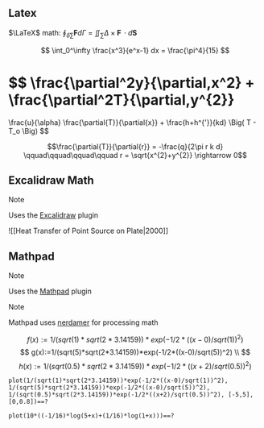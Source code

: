 ## Latex

$\LaTeX$ math: $\oint_{\delta \sum} \textbf{F} d\Gamma$ = $\iint_{\sum} \Delta \times \textbf{F} \, \cdot d\textbf{S}$

$$
\int_0^\infty \frac{x^3}{e^x-1} dx = \frac{\pi^4}{15} 
$$


$$
\frac{\partial^2y}{\partial\,x^2} + \frac{\partial^2T}{\partial\,y^{2}}
=
\frac{u}{\alpha} \frac{\partial{T}}{\partial{x}} + \frac{h+h^{'}}{kd} \Big( T - T_o \Big)
$$

$$\frac{\partial{T}}{\partial{r}} = -\frac{q}{2\pi r k d} \qquad\qquad\qquad\qquad r = \sqrt{x^{2}+y^{2}} \rightarrow 0$$

## Excalidraw Math

>[!note]
>Uses the [Excalidraw](https://github.com/zsviczian/obsidian-excalidraw-plugin) plugin


![[Heat Transfer of Point Source on Plate|2000]]

## Mathpad

>[!note]
>Uses the [Mathpad](https://github.com/Canna71/obsidian-mathpad) plugin

> [!note]
> Mathpad uses [nerdamer](https://nerdamer.com/documentation.html) for processing math
>


$$
f(x):=1/(sqrt(1)*sqrt(2*3.14159))*exp(-1/2*((x-0)/sqrt(1))^2)
$$
$$
g(x):=1/(sqrt(5)*sqrt(2*3.14159))*exp(-1/2*((x-0)/sqrt(5))^2) \\
$$
$$
h(x):=1/(sqrt(0.5)*sqrt(2*3.14159))*exp(-1/2*((x+2)/sqrt(0.5))^2)
$$

```mathpad
plot(1/(sqrt(1)*sqrt(2*3.14159))*exp(-1/2*((x-0)/sqrt(1))^2), 1/(sqrt(5)*sqrt(2*3.14159))*exp(-1/2*((x-0)/sqrt(5))^2), 1/(sqrt(0.5)*sqrt(2*3.14159))*exp(-1/2*((x+2)/sqrt(0.5))^2), [-5,5], [0,0.8])==?
```

```mathpad
plot(10*((-1/16)*log(5+x)+(1/16)*log(1+x)))==?
```

